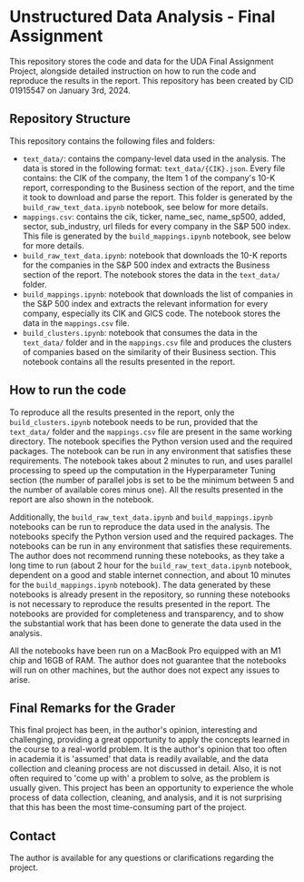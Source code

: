# Unstructured Data Analysis - Final Assignment
This repository stores the code and data for the UDA Final Assignment Project, alongside detailed instruction on how to run the code and reproduce the results in the report. This repository has been created by CID 01915547 on January 3rd, 2024.

## Repository Structure
This repository contains the following files and folders:
- `text_data/`: contains the company-level data used in the analysis. The data is stored in the following format: `text_data/{CIK}.json`. Every file contains: the CIK of the company, the Item 1 of the company's 10-K report, corresponding to the Business section of the report, and the time it took to download and parse the report. This folder is generated by the `build_raw_text_data.ipynb` notebook, see below for more details.
- `mappings.csv`: contains the cik, ticker, name_sec, name_sp500, added, sector, sub_industry, url fileds for every company in the S&P 500 index. This file is generated by the `build_mappings.ipynb` notebook, see below for more details.
- `build_raw_text_data.ipynb`: notebook that downloads the 10-K reports for the companies in the S&P 500 index and extracts the Business section of the report. The notebook stores the data in the `text_data/` folder.
- `build_mappings.ipynb`: notebook that downloads the list of companies in the S&P 500 index and extracts the relevant information for every company, especially its CIK and GICS code. The notebook stores the data in the `mappings.csv` file.
- `build_clusters.ipynb`: notebook that consumes the data in the `text_data/` folder and in the `mappings.csv` file and produces the clusters of companies based on the similarity of their Business section. This notebook contains all the results presented in the report.

## How to run the code
To reproduce all the results presented in the report, only the `build_clusters.ipynb` notebook needs to be run, provided that the `text_data/` folder and the `mappings.csv` file are present in the same working directory. The notebook specifies the Python version used and the required packages. The notebook can be run in any environment that satisfies these requirements. The notebook takes about 2 minutes to run, and uses parallel processing to speed up the computation in the Hyperparameter Tuning section (the number of parallel jobs is set to be the minimum between 5 and the number of available cores minus one). All the results presented in the report are also shown in the notebook.

Additionally, the `build_raw_text_data.ipynb` and `build_mappings.ipynb` notebooks can be run to reproduce the data used in the analysis. The notebooks specify the Python version used and the required packages. The notebooks can be run in any environment that satisfies these requirements. The author does not recommend running these notebooks, as they take a long time to run (about 2 hour for the `build_raw_text_data.ipynb` notebook, dependent on a good and stable internet connection, and about 10 minutes for the `build_mappings.ipynb` notebook). The data generated by these notebooks is already present in the repository, so running these notebooks is not necessary to reproduce the results presented in the report. The notebooks are provided for completeness and transparency, and to show the substantial work that has been done to generate the data used in the analysis.

All the notebooks have been run on a MacBook Pro equipped with an M1 chip and 16GB of RAM. The author does not guarantee that the notebooks will run on other machines, but the author does not expect any issues to arise.

## Final Remarks for the Grader
This final project has been, in the author's opinion, interesting and challenging, providing a great opportunity to apply the concepts learned in the course to a real-world problem. It is the author's opinion that too often in academia it is 'assumed' that data is readily available, and the data collection and cleaning process are not discussed in detail. Also, it is not often required to 'come up with' a problem to solve, as the problem is usually given. This project has been an opportunity to experience the whole process of data collection, cleaning, and analysis, and it is not surprising that this has been the most time-consuming part of the project.

## Contact
The author is available for any questions or clarifications regarding the project.